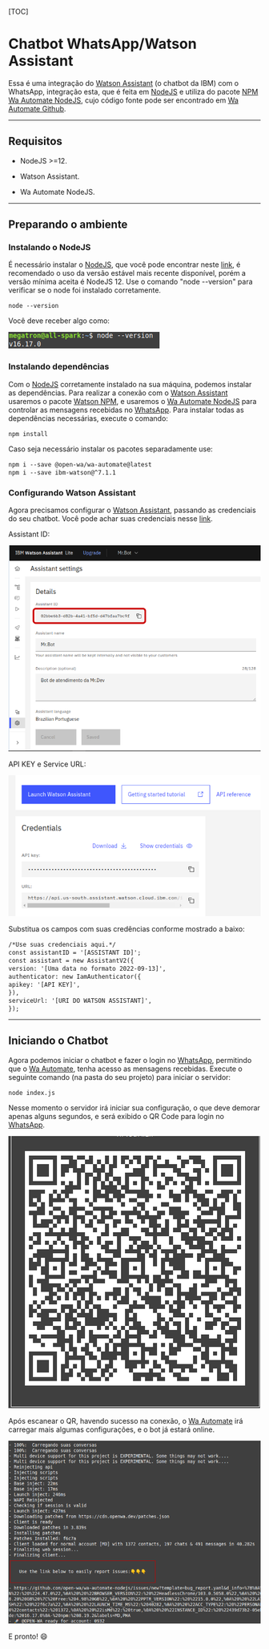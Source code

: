 [TOC]



# Chatbot WhatsApp/Watson Assistant

Essa é uma integração do [Watson Assistant](https://www.ibm.com/br-pt/products/watson-assistant) (o chatbot da IBM) com o WhatsApp, integração esta, que é feita em [NodeJS](https://nodejs.org/pt-br/) e utiliza do pacote [NPM Wa Automate NodeJS](https://openwa.dev), cujo código fonte pode ser encontrado em [Wa Automate Github](https://github.com/open-wa/wa-automate-nodejs).

------



## Requisitos

- NodeJS >=12.

- Watson Assistant.

- Wa Automate NodeJS.


------

## Preparando o ambiente

### Instalando o NodeJS
É necessário instalar o [NodeJS](https://nodejs.org/pt-br/), que você pode encontrar neste [link](https://nodejs.org/en/download/), é recomendado o uso da versão estável mais recente disponível, porém a versão mínima aceita é NodeJS 12.
Use o comando "node --version" para verificar se o node foi instalado corretamente.

    node --version

Você deve receber algo como:

![](./tutorial/node-version.png)

### Instalando dependências
Com o [NodeJS](https://nodejs.org/pt-br/) corretamente instalado na sua máquina, podemos instalar as dependências. Para realizar a conexão com o [Watson Assistant](https://www.ibm.com/br-pt/products/watson-assistant) usaremos o pacote [Watson NPM](https://www.npmjs.com/package/ibm-watson), e usaremos o [Wa Automate NodeJS](https://www.npmjs.com/package/@open-wa/wa-automate) para controlar as mensagens recebidas no [WhatsApp](https://www.whatsapp.com/?lang=pt_br). 
 Para instalar todas as dependências necessárias, execute o comando:


    npm install

Caso seja necessário instalar os pacotes separadamente use:

    npm i --save @open-wa/wa-automate@latest
    npm i --save ibm-watson@^7.1.1

### Configurando Watson Assistant
Agora precisamos configurar o [Watson Assistant](https://www.ibm.com/br-pt/products/watson-assistant), passando as credenciais do seu chatbot. Você pode achar suas credenciais nesse [link](https://cloud.ibm.com/services/conversation/crn%3Av1%3Abluemix%3Apublic%3Aconversation%3Aus-south%3Aa%2F7eb28963c03a40d688f89d2afcecf24a%3Ad6e9677b-5d78-4947-9488-b1e825f6851f%3A%3A?paneId=manage).

Assistant ID:

![](./tutorial/assistantID.png)



API KEY e Service URL:

![](./tutorial/credentials.png)

Substitua os campos com suas credências conforme mostrado a baixo:

    /*Use suas credenciais aqui.*/
    const assistantID = '[ASSISTANT ID]';
    const assistant = new AssistantV2({
    version: '[Uma data no formato 2022-09-13]',
    authenticator: new IamAuthenticator({
    apikey: '[API KEY]',
    }),
    serviceUrl: '[URI DO WATSON ASSISTANT]',
    });

------



 ## Iniciando o Chatbot

Agora podemos iniciar o chatbot e fazer o login no [WhatsApp](https://www.whatsapp.com/?lang=pt_br), permitindo que o [Wa Automate](https://www.npmjs.com/package/@open-wa/wa-automate), tenha acesso as mensagens recebidas.
Execute o seguinte comando (na pasta do seu projeto) para iniciar o servidor:

    node index.js
Nesse momento o servidor irá iniciar sua configuração, o que deve demorar apenas alguns segundos, e será exibido o QR Code para login no [WhatsApp](https://www.whatsapp.com/?lang=pt_br).

![](./tutorial/qr-exemplo.png)

 Após escanear o QR, havendo sucesso na conexão, o [Wa Automate](https://www.npmjs.com/package/@open-wa/wa-automate) irá carregar mais algumas configurações, e o bot já estará online.

![](./tutorial/login-feito.png)

E pronto! :smile:
